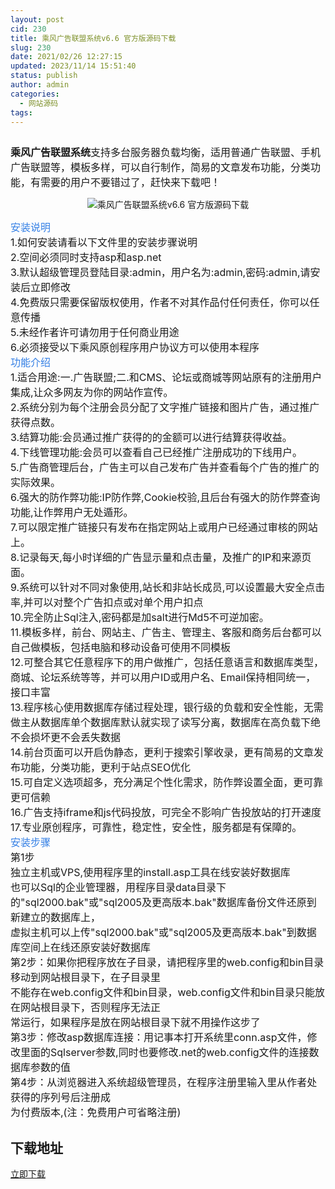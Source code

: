 ```yaml
---
layout: post
cid: 230
title: 乘风广告联盟系统v6.6 官方版源码下载
slug: 230
date: 2021/02/26 12:27:15
updated: 2023/11/14 15:51:40
status: publish
author: admin
categories: 
  - 网站源码
tags: 
---
```



<div alt="潮男心博客 www.cnx0.com" >
				<p><span style="font-size:16px"><img src="https://www.kjsv.com/download/image/2021/02/25/20210225210650_008538.png" alt=""></span></p><p>
	<span style="font-size:16px;"><strong>乘风广告联盟系统</strong>支持多台服务器负载均衡，适用普通广告联盟、手机广告联盟等，模板多样，可以自行制作，简易的文章发布功能，分类功能，有需要的用户不要错过了，赶快来下载吧！</span> 
</p>
<p style="text-align:center;">
	<img src="https://www.kjsv.com/download/image/2021/02/25/20210225210551_336467.jpg" alt="乘风广告联盟系统v6.6 官方版源码下载" title="乘风广告联盟系统v6.6 官方版源码下载" align="" /> 
</p>
<p>
	<span style="font-size:16px;color:#337FE5;">安装说明</span><br />
<span style="font-size:16px;">1.如何安装请看以下文件里的安装步骤说明</span><br />
<span style="font-size:16px;">2.空间必须同时支持asp和asp.net</span><br />
<span style="font-size:16px;">3.默认超级管理员登陆目录:admin，用户名为:admin,密码:admin,请安装后立即修改</span><br />
<span style="font-size:16px;">4.免费版只需要保留版权使用，作者不对其作品付任何责任，你可以任意传播</span><br />
<span style="font-size:16px;">5.未经作者许可请勿用于任何商业用途</span><br />
<span style="font-size:16px;">6.必须接受以下乘风原创程序用户协议方可以使用本程序</span><br />
<span style="font-size:16px;color:#337FE5;">功能介绍</span><br />
<span style="font-size:16px;">1.适合用途:一.广告联盟;二.和CMS、论坛或商城等网站原有的注册用户集成,让众多网友为你的网站作宣传。</span><br />
<span style="font-size:16px;">2.系统分别为每个注册会员分配了文字推广链接和图片广告，通过推广获得点数。</span><br />
<span style="font-size:16px;">3.结算功能:会员通过推广获得的的金额可以进行结算获得收益。</span><br />
<span style="font-size:16px;">4.下线管理功能:会员可以查看自己已经推广注册成功的下线用户。</span><br />
<span style="font-size:16px;">5.广告商管理后台，广告主可以自己发布广告并查看每个广告的推广的实际效果。</span><br />
<span style="font-size:16px;">6.强大的防作弊功能:IP防作弊,Cookie校验,且后台有强大的防作弊查询功能,让作弊用户无处遁形。</span><br />
<span style="font-size:16px;">7.可以限定推广链接只有发布在指定网站上或用户已经通过审核的网站上。</span><br />
<span style="font-size:16px;">8.记录每天,每小时详细的广告显示量和点击量，及推广的IP和来源页面。</span><br />
<span style="font-size:16px;">9.系统可以针对不同对象使用,站长和非站长成员,可以设置最大安全点击率,并可以对整个广告扣点或对单个用户扣点</span><br />
<span style="font-size:16px;">10.完全防止Sql注入,密码都是加salt进行Md5不可逆加密。</span><br />
<span style="font-size:16px;">11.模板多样，前台、网站主、广告主、管理主、客服和商务后台都可以自己做模板，包括电脑和移动设备可使用不同模板</span><br />
<span style="font-size:16px;">12.可整合其它任意程序下的用户做推广，包括任意语言和数据库类型，商城、论坛系统等等，并可以用户ID或用户名、Email保持相同统一，接口丰富</span><br />
<span style="font-size:16px;">13.程序核心使用数据库存储过程处理，银行级的负载和安全性能，无需做主从数据库单个数据库默认就实现了读写分离，数据库在高负载下绝不会损坏更不会丢失数据</span><br />
<span style="font-size:16px;">14.前台页面可以开启伪静态，更利于搜索引擎收录，更有简易的文章发布功能，分类功能，更利于站点SEO优化</span><br />
<span style="font-size:16px;">15.可自定义选项超多，充分满足个性化需求，防作弊设置全面，更可靠更可信赖</span><br />
<span style="font-size:16px;">16.广告支持iframe和js代码投放，可完全不影响广告投放站的打开速度</span><br />
<span style="font-size:16px;">17.专业原创程序，可靠性，稳定性，安全性，服务都是有保障的。 </span><br />
<span style="font-size:16px;color:#337FE5;">安装步骤</span><br />
<span style="font-size:16px;">第1步</span><br />
<span style="font-size:16px;">独立主机或VPS,使用程序里的install.asp工具在线安装好数据库</span><br />
<span style="font-size:16px;">也可以Sql的企业管理器，用程序目录data目录下的"sql2000.bak"或"sql2005及更高版本.bak"数据库备份文件还原到新建立的数据库上，</span><br />
<span style="font-size:16px;">虚拟主机可以上传"sql2000.bak"或"sql2005及更高版本.bak"到数据库空间上在线还原安装好数据库</span><br />
<span style="font-size:16px;">第2步：如果你把程序放在子目录，请把程序里的web.config和bin目录移动到网站根目录下，在子目录里</span><br />
<span style="font-size:16px;">不能存在web.config文件和bin目录，web.config文件和bin目录只能放在网站根目录下，否则程序无法正</span><br />
<span style="font-size:16px;">常运行，如果程序是放在网站根目录下就不用操作这步了</span><br />
<span style="font-size:16px;">第3步：修改asp数据库连接：用记事本打开系统里conn.asp文件，修改里面的Sqlserver参数,同时也要修改.net的web.config文件的连接数据库参数的值</span><br />
<span style="font-size:16px;">第4步：从浏览器进入系统超级管理员，在程序注册里输入里从作者处获得的序列号后注册成</span><br />
<span style="font-size:16px;">为付费版本,(注：免费用户可省略注册)</span> 
</p><h2>下载地址</h2><a target="_block" href="https://xiaok.lanzous.com/icarSm6fbwb">立即下载</a>			</div>
			